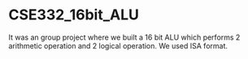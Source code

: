 # CSE332_16bit_ALU
It was an group project where we built a 16 bit ALU which performs 2 arithmetic operation and 2 logical operation. We used ISA format.
